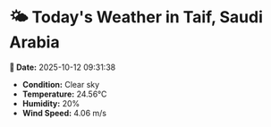 # 🌤️ Today's Weather in Taif, Saudi Arabia

**📅 Date:** 2025-10-12 09:31:38

- **Condition:** Clear sky
- **Temperature:** 24.56°C
- **Humidity:** 20%
- **Wind Speed:** 4.06 m/s
